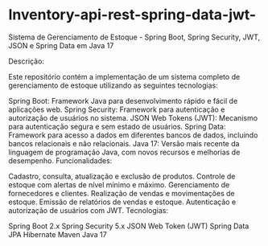 # Inventory-api-rest-spring-data-jwt-
Sistema de Gerenciamento de Estoque - Spring Boot, Spring Security, JWT, JSON e Spring Data em Java 17

Descrição:

Este repositório contém a implementação de um sistema completo de gerenciamento de estoque utilizando as seguintes tecnologias:

Spring Boot: Framework Java para desenvolvimento rápido e fácil de aplicações web.
Spring Security: Framework para autenticação e autorização de usuários no sistema.
JSON Web Tokens (JWT): Mecanismo para autenticação segura e sem estado de usuários.
Spring Data: Framework para acesso a dados em diferentes bancos de dados, incluindo bancos relacionais e não relacionais.
Java 17: Versão mais recente da linguagem de programação Java, com novos recursos e melhorias de desempenho.
Funcionalidades:

Cadastro, consulta, atualização e exclusão de produtos.
Controle de estoque com alertas de nível mínimo e máximo.
Gerenciamento de fornecedores e clientes.
Realização de vendas e movimentações de estoque.
Emissão de relatórios de vendas e estoque.
Autenticação e autorização de usuários com JWT.
Tecnologias:

Spring Boot 2.x
Spring Security 5.x
JSON Web Token (JWT)
Spring Data JPA
Hibernate
Maven
Java 17
